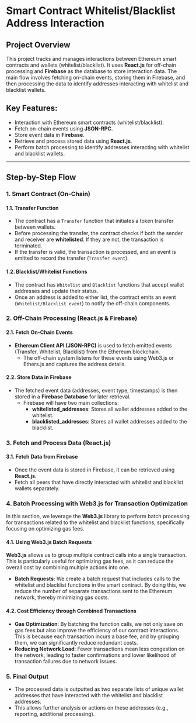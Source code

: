 # Smart Contract Whitelist/Blacklist Address Interaction

## Project Overview
This project tracks and manages interactions between Ethereum smart contracts and wallets (whitelist/blacklist). It uses **React.js** for off-chain processing and **Firebase** as the database to store interaction data. The main flow involves fetching on-chain events, storing them in Firebase, and then processing the data to identify addresses interacting with whitelist and blacklist wallets.

## Key Features:
- Interaction with Ethereum smart contracts (whitelist/blacklist).
- Fetch on-chain events using **JSON-RPC**.
- Store event data in **Firebase**.
- Retrieve and process stored data using **React.js**.
- Perform batch processing to identify addresses interacting with whitelist and blacklist wallets.

---

## Step-by-Step Flow

### 1. **Smart Contract (On-Chain)**

#### 1.1. Transfer Function
- The contract has a `Transfer` function that initiates a token transfer between wallets.
- Before processing the transfer, the contract checks if both the sender and receiver are **whitelisted**. If they are not, the transaction is terminated.
- If the transfer is valid, the transaction is processed, and an event is emitted to record the transfer (`Transfer event`).

#### 1.2. Blacklist/Whitelist Functions
- The contract has `Whitelist` and `Blacklist` functions that accept wallet addresses and update their status.
- Once an address is added to either list, the contract emits an event (`Whitelist/Blacklist event`) to notify the off-chain components.

### 2. **Off-Chain Processing (React.js & Firebase)**

#### 2.1. Fetch On-Chain Events
- **Ethereum Client API (JSON-RPC)** is used to fetch emitted events (Transfer, Whitelist, Blacklist) from the Ethereum blockchain.
  - The off-chain system listens for these events using Web3.js or Ethers.js and captures the address details.

#### 2.2. Store Data in Firebase
- The fetched event data (addresses, event type, timestamps) is then stored in a **Firebase Database** for later retrieval.
  - Firebase will have two main collections:
    - **whitelisted_addresses**: Stores all wallet addresses added to the whitelist.
    - **blacklisted_addresses**: Stores all wallet addresses added to the blacklist.

### 3. **Fetch and Process Data (React.js)**

#### 3.1. Fetch Data from Firebase
- Once the event data is stored in Firebase, it can be retrieved using **React.js**.
- Fetch all peers that have directly interacted with whitelist and blacklist wallets separately.

### 4. **Batch Processing with Web3.js for Transaction Optimization**

In this section, we leverage the **Web3.js** library to perform batch processing for transactions related to the whitelist and blacklist functions, specifically focusing on optimizing gas fees.

#### 4.1. Using Web3.js Batch Requests
**Web3.js** allows us to group multiple contract calls into a single transaction. This is particularly useful for optimizing gas fees, as it can reduce the overall cost by combining multiple actions into one.

- **Batch Requests**: We create a batch request that includes calls to the whitelist and blacklist functions in the smart contract. By doing this, we reduce the number of separate transactions sent to the Ethereum network, thereby minimizing gas costs.

#### 4.2. Cost Efficiency through Combined Transactions
- **Gas Optimization**: By batching the function calls, we not only save on gas fees but also improve the efficiency of our contract interactions. This is because each transaction incurs a base fee, and by grouping them, we can significantly reduce redundant costs.
- **Reducing Network Load**: Fewer transactions mean less congestion on the network, leading to faster confirmations and lower likelihood of transaction failures due to network issues.

### 5. **Final Output**
- The processed data is outputted as two separate lists of unique wallet addresses that have interacted with the whitelist and blacklist addresses.
- This allows further analysis or actions on these addresses (e.g., reporting, additional processing).

